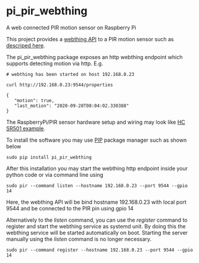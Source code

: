 # pi_pir_webthing
A web connected PIR motion sensor on Raspberry Pi

This project provides a [webthing API](https://iot.mozilla.org/wot/) to a PIR motion sensor such as [descriped here](https://cdn-learn.adafruit.com/downloads/pdf/pir-passive-infrared-proximity-motion-sensor.pdf).  

The pi_pir_webthing package exposes an http webthing endpoint which supports detecting motion via http. E.g. 
```
# webthing has been started on host 192.168.0.23

curl http://192.168.0.23:9544/properties 

{
   "motion": true,
   "last_motion": "2020-09-28T08:04:02.330388"
}
```

The RaspberryPi/PIR sensor hardware setup and wiring may look like [HC SR501 example](https://github.com/grro/pi_pir_webthing/blob/master/docs/layout.png). 

To install the software you may use [PIP](https://realpython.com/what-is-pip/) package manager such as shown below
```
sudo pip install pi_pir_webthing
```

After this installation you may start the webthing http endpoint inside your python code or via command line using 
```
sudo pir --command listen --hostname 192.168.0.23 --port 9544 --gpio 14
```
Here, the webthing API will be bind hostname 192.168.0.23 with local port 9544 and be connected to the PIR pin using gpio 14

Alternatively to the *listen* command, you can use the *register* command to register and start the webthing service as systemd unit. 
By doing this the webthing service will be started automatically on boot. Starting the server manually using the *listen* command is no longer necessary. 
```
sudo pir --command register --hostname 192.168.0.23 --port 9544 --gpio 14
```  

